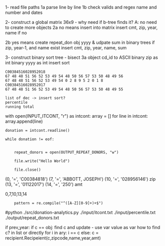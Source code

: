 1- read file paths
1a parse line by line
1b check valids and regex name and number and dates

2- construct a global matrix 36x9 - why need if b-tree finds it? 
                        A: no need to create more objects
2a no means insert into matrix
insert cmt, zip, year, name if no

2b yes means create repeat_don obj yyyy & udpate sum in binary trees
if zip, year-1, and name exist
insert cmt, zip, year, name, sum

3- construct binary sort tree - bisect
3a object 
    cd_id to ASCII binary
    zip as int binary
    yyyy as int insert sort
    
    C00384516028952018
    67 48 48 51 56 52 53 49 54 48 50 56 57 53 50 48 49 56 
    67 48 48 51 56 52 53 49 54 0 2 8 9 5 2 0 1 8 
    C00384516028952017
    67 48 48 51 56 52 53 49 54 48 50 56 57 53 50 48 49 55 
    
    list of dec -> insert sort?
    percentile
    running total


with open(INPUT_ITCONT, "r") as intcont:
    array = []
    for line in intcont:
        array.append(line)

    donation = intcont.readline()

    while donation != eof:


        repeat_donors = open(OUTPUT_REPEAT_DONORS, "w")

        file.write("Hello World")

        file.close()

(0, '=', 'C00384818')
(7, '=', 'ABBOTT, JOSEPH')
(10, '=', '028956146') zip
(13, '=', '01122017')
(14, '=', '250') amt

0,7,10,13,14

        pattern = re.compile("^([A-Z][0-9]+)+$")

#python ./src/donation-analytics.py ./input/itcont.txt ./input/percentile.txt ./output/repeat_donors.txt

if prev_year: 
if c == obj:
    find c and update - use var value as var
    how to find c? in list or directly
    for i in ary:
        i == c
else:
    c = recipient.Recipeient(c,zipcode,name,year,amt)